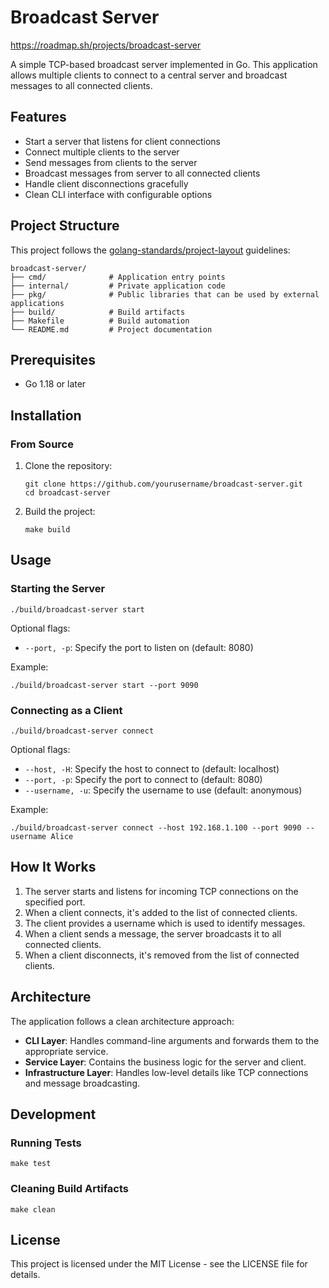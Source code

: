 # Broadcast Server

https://roadmap.sh/projects/broadcast-server

A simple TCP-based broadcast server implemented in Go. This application allows multiple clients to connect to a central server and broadcast messages to all connected clients.

## Features

- Start a server that listens for client connections
- Connect multiple clients to the server
- Send messages from clients to the server
- Broadcast messages from server to all connected clients
- Handle client disconnections gracefully
- Clean CLI interface with configurable options

## Project Structure

This project follows the [golang-standards/project-layout](https://github.com/golang-standards/project-layout) guidelines:

```
broadcast-server/
├── cmd/              # Application entry points
├── internal/         # Private application code
├── pkg/              # Public libraries that can be used by external applications
├── build/            # Build artifacts
├── Makefile          # Build automation
└── README.md         # Project documentation
```

## Prerequisites

- Go 1.18 or later

## Installation

### From Source

1. Clone the repository:
   ```
   git clone https://github.com/yourusername/broadcast-server.git
   cd broadcast-server
   ```

2. Build the project:
   ```
   make build
   ```

## Usage

### Starting the Server

```
./build/broadcast-server start
```

Optional flags:
- `--port, -p`: Specify the port to listen on (default: 8080)

Example:
```
./build/broadcast-server start --port 9090
```

### Connecting as a Client

```
./build/broadcast-server connect
```

Optional flags:
- `--host, -H`: Specify the host to connect to (default: localhost)
- `--port, -p`: Specify the port to connect to (default: 8080)
- `--username, -u`: Specify the username to use (default: anonymous)

Example:
```
./build/broadcast-server connect --host 192.168.1.100 --port 9090 --username Alice
```

## How It Works

1. The server starts and listens for incoming TCP connections on the specified port.
2. When a client connects, it's added to the list of connected clients.
3. The client provides a username which is used to identify messages.
4. When a client sends a message, the server broadcasts it to all connected clients.
5. When a client disconnects, it's removed from the list of connected clients.

## Architecture

The application follows a clean architecture approach:

- **CLI Layer**: Handles command-line arguments and forwards them to the appropriate service.
- **Service Layer**: Contains the business logic for the server and client.
- **Infrastructure Layer**: Handles low-level details like TCP connections and message broadcasting.

## Development

### Running Tests

```
make test
```

### Cleaning Build Artifacts

```
make clean
```

## License

This project is licensed under the MIT License - see the LICENSE file for details.
